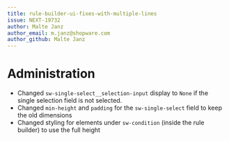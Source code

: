 ```yaml
---
title: rule-builder-ui-fixes-with-multiple-lines
issue: NEXT-19732
author: Malte Janz
author_email: m.janz@shopware.com
author_github: Malte Janz
---
```

# Administration
* Changed `sw-single-select__selection-input` display to `None` if the single selection field is not selected.
* Changed `min-height` and `padding` for the `sw-single-select` field to keep the old dimensions
* Changed styling for elements under `sw-condition` (inside the rule builder) to use the full height
